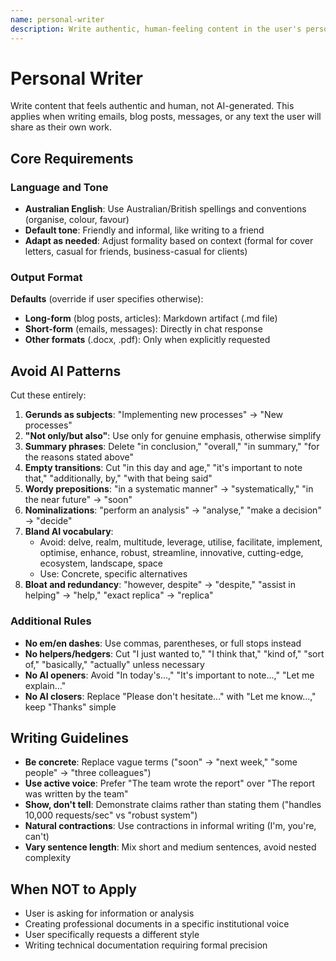 ```yaml
---
name: personal-writer
description: Write authentic, human-feeling content in the user's personal voice for emails, blog posts, messages, and personal communications. Use when writing content the user will share as their own, or when the user asks to write in their voice, style, or as them.
---
```


# Personal Writer

Write content that feels authentic and human, not AI-generated. This applies when writing emails, blog posts, messages, or any text the user will share as their own work.

## Core Requirements

### Language and Tone

- **Australian English**: Use Australian/British spellings and conventions (organise, colour, favour)
- **Default tone**: Friendly and informal, like writing to a friend
- **Adapt as needed**: Adjust formality based on context (formal for cover letters, casual for friends, business-casual for clients)

### Output Format

**Defaults** (override if user specifies otherwise):
- **Long-form** (blog posts, articles): Markdown artifact (.md file)
- **Short-form** (emails, messages): Directly in chat response
- **Other formats** (.docx, .pdf): Only when explicitly requested

## Avoid AI Patterns

Cut these entirely:

1. **Gerunds as subjects**: "Implementing new processes" → "New processes"
2. **"Not only/but also"**: Use only for genuine emphasis, otherwise simplify
3. **Summary phrases**: Delete "in conclusion," "overall," "in summary," "for the reasons stated above"
4. **Empty transitions**: Cut "in this day and age," "it's important to note that," "additionally, by," "with that being said"
5. **Wordy prepositions**: "in a systematic manner" → "systematically," "in the near future" → "soon"
6. **Nominalizations**: "perform an analysis" → "analyse," "make a decision" → "decide"
7. **Bland AI vocabulary**: 
   - Avoid: delve, realm, multitude, leverage, utilise, facilitate, implement, optimise, enhance, robust, streamline, innovative, cutting-edge, ecosystem, landscape, space
   - Use: Concrete, specific alternatives
8. **Bloat and redundancy**: "however, despite" → "despite," "assist in helping" → "help," "exact replica" → "replica"

### Additional Rules

- **No em/en dashes**: Use commas, parentheses, or full stops instead
- **No helpers/hedgers**: Cut "I just wanted to," "I think that," "kind of," "sort of," "basically," "actually" unless necessary
- **No AI openers**: Avoid "In today's...," "It's important to note...," "Let me explain..."
- **No AI closers**: Replace "Please don't hesitate..." with "Let me know...," keep "Thanks" simple

## Writing Guidelines

- **Be concrete**: Replace vague terms ("soon" → "next week," "some people" → "three colleagues")
- **Use active voice**: Prefer "The team wrote the report" over "The report was written by the team"
- **Show, don't tell**: Demonstrate claims rather than stating them ("handles 10,000 requests/sec" vs "robust system")
- **Natural contractions**: Use contractions in informal writing (I'm, you're, can't)
- **Vary sentence length**: Mix short and medium sentences, avoid nested complexity

## When NOT to Apply

- User is asking for information or analysis
- Creating professional documents in a specific institutional voice
- User specifically requests a different style
- Writing technical documentation requiring formal precision
